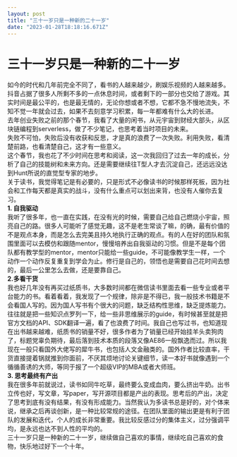 ```yaml
---
layout: post
title: "三十一岁只是一种新的二十一岁"
date: "2023-01-28T18:18:16.671Z"
---
```

三十一岁只是一种新的二十一岁
==============

如今的时代和几年前完全不同了，看书的人越来越少，刷娱乐视频的人越来越多。抖音占据了很多人所剩不多的一点休息时间，或者剩下的一部分也交给了游戏。其实时间是最公平的，也是最无情的，无论你想或者不想，它都不急不慢地流失，不知不觉一年就会过去，如果不去刻意学习积累，每一年都难有什么大的长进。  
去年创业失败之前的那个春节，我看了大量的闲书，从元宇宙到财经大部头，从区块链编程到serverless，做了不少笔记，也思考着当时项目的未来。  
失败不可怕，失败后没有收获和反思，才是真的浪费了一次失败。利用失败，看清楚前路，也看清楚自己，这才有一些意义。  
这个春节，我也花了不少时间在思考和阅读，这一次我回归了过去一年的成长，分析了自己的技能树和未来方向。还是需要继续往T型人才去沉淀自己，还远远没达到Hunt所说的直觉型专家的地步。  
关于读书，我觉得笔记是有必要的，只是形式不必像读书的时候那样死板，因为社会和工作每天都是真实的战斗，没有什么重点可以划出来背，也没有人催你去复习。  
**1\. 自我驱动**  
我听了很多年，也一直在实践，在没有光的时候，需要自己给自己燃烧小宇宙，照亮自己的路。很多人可能听了感觉无趣，这不是老生常谈了嘛，的确，最有价值的不是观点本身，而是怎么去完美且持久地执行正确的观点。有的人在好的团队和氛围里面可以去模仿和跟随mentor，慢慢培养出自我驱动的习惯。但是不是每个团队都有教学型的mentor，mentor只能给一些guide，不可能像教学生一样，一个动作一个动作反复重复到学会为止。修行是自己的，领悟也是需要自己花时间去想的，最后一公里怎么去做，还是要靠自己。  
**2.多看干货**  
我也好几年没有再买过纸质书，大多数时间都在微信读书里面去看一些专业或者平台能力的书。看着看着，我发现了一个规律，除非是不得已，我一般技术书籍是不会看国人写的。因为国人写书有个很大的问题，缺乏结构性思维，缺乏提炼能力。往往就是把一些知识点罗列一下，给一些非思维展示的guide，有时候甚至就是把官方文档的API、SDK翻译一遍，看了也浪费了时间。我自己也写过书，也知道现在出书越来越难，纸质书的销量不好，很多作者为了销量已经开始挂羊头卖狗肉了，标题党辜负期待，最后落到技术本质的段落又像AE86一般飘逸而过。所以我现在一般只看国外大佬写的犀牛书，也包括人文金融类的。国外作者比较直率，干货直接提着锅就推到你面前，不厌其烦地讨论关键细节，读一本好书就像遇到一个循循善诱的大师，等同于报了一个超级VIP的MBA或者大师班。  
**3\. 思考最终有产出**  
我在很多年前就说过，读书如同牛吃草，最终要么变成血肉，要么挤出牛奶。出书立传也好，写文章，写paper，写开源项目都是产出的表现。思考后的产出，决定了思考到底有没有结果，有没有形成能力。当然我认为多读书总是好的，对个体来说，继承之后再谈创新，是一种比较常规的途径。在团队里面的输出更是有利于团队的发展和迭代，个人的成长非常重要。我比较反感过分的集体主义，过分强调平均，是永远也达不到人性的平均的。  
三十一岁只是一种新的二十一岁，继续做自己喜欢的事情，继续吃自己喜欢的食物，快乐地过好下一个十年。